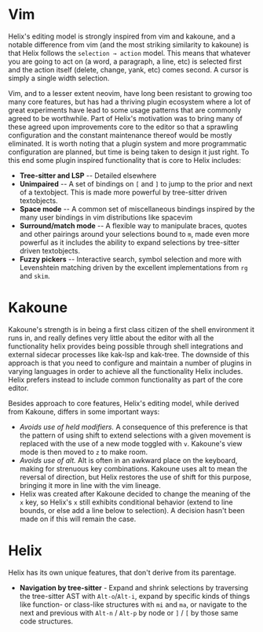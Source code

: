 # Vim

Helix's editing model is strongly inspired from vim and kakoune, and a notable difference from vim (and the most striking similarity to kakoune) is that Helix follows the `selection → action` model. This means that whatever you are going to act on (a word, a paragraph, a line, etc) is selected first and the action itself (delete, change, yank, etc) comes second. A cursor is simply a single width selection.

Vim, and to a lesser extent neovim, have long been resistant to growing too many core features, but has had a thriving plugin ecosystem where a lot of great experiments have lead to some usage patterns that are commonly agreed to be worthwhile. Part of Helix's motivation was to bring many of these agreed upon improvements core to the editor so that a sprawling configuration and the constant maintenance thereof would be mostly eliminated. It is worth noting that a plugin system and more programmatic configuration are planned, but time is being taken to design it just right. To this end some plugin inspired functionality that is core to Helix includes:

* **Tree-sitter and LSP** -- Detailed elsewhere
* **Unimpaired** -- A set of bindings on `[` and `]` to jump to the prior and next of a textobject. This is made more powerful by tree-sitter driven textobjects.
* **Space mode** -- A common set of miscellaneous bindings inspired by the many user bindings in vim distributions like spacevim
* **Surround/match mode** -- A flexible way to manipulate braces, quotes and other pairings around your selections bound to `m`, made even more powerful as it includes the ability to expand selections by tree-sitter driven textobjects.
* **Fuzzy pickers** -- Interactive search, symbol selection and more with Levenshtein matching driven by the excellent implementations from `rg` and `skim`.

# Kakoune

Kakoune's strength is in being a first class citizen of the shell environment it runs in, and really defines very little about the editor with all the functionality helix provides being possible through shell integrations and external sidecar processes like kak-lsp and kak-tree. The downside of this approach is that you need to configure and maintain a number of plugins in varying languages in order to achieve all the functionality Helix includes. Helix prefers instead to include common functionality as part of the core editor.

Besides approach to core features, Helix's editing model, while derived from Kakoune, differs in some important ways:

* *Avoids use of held modifiers.* A consequence of this preference is that the pattern of using shift to extend selections with a given movement is replaced with the use of a new mode toggled with `v`. Kakoune's view mode is then moved to `z` to make room.
* *Avoids use of alt.* Alt is often in an awkward place on the keyboard, making for strenuous key combinations. Kakoune uses alt to mean the reversal of direction, but Helix restores the use of shift for this purpose, bringing it more in line with the vim lineage.
* Helix was created after Kakoune decided to change the meaning of the `x` key, so Helix's `x` still exhibits conditional behavior (extend to line bounds, or else add a line below to selection). A decision hasn't been made on if this will remain the case.

# Helix

Helix has its own unique features, that don't derive from its parentage.

* **Navigation by tree-sitter** - Expand and shrink selections by traversing the tree-sitter AST with `Alt-o`/`Alt-i`, expand by specific kinds of things like function- or class-like structures with `mi` and `ma`, or navigate to the next and previous with `Alt-n` / `Alt-p` by node or `]` / `[` by those same code structures.

